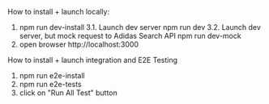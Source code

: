 How to install + launch locally:
1. npm run dev-install
3.1. Launch dev server 
    npm run dev
3.2. Launch dev server, but mock request to Adidas Search API
    npm run dev-mock
4. open browser http://localhost:3000

How to install + launch integration and E2E Testing
1. npm run e2e-install
2. npm run e2e-tests
3. click on "Run All Test" button